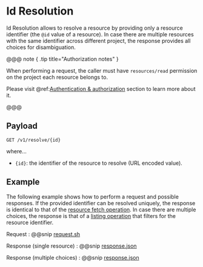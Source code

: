 # Id Resolution

Id Resolution allows to resolve a resource by providing only a resource identifier (the `@id` value of a resource). In
case there are multiple resources with
the same identifier across different project, the response provides all choices for disambiguation.

@@@ note { .tip title="Authorization notes" }

When performing a request, the caller must have `resources/read` permission on the project each resource belongs to.

Please visit @ref:[Authentication & authorization](authentication.md) section to learn more about it.

@@@

## Payload

```
GET /v1/resolve/{id}
```

where...

- `{id}`: the identifier of the resource to resolve (URL encoded value).

## Example

The following example shows how to perform a request and possible responses. If the provided identifier can be resolved
uniquely, the response is identical to that of the [resource fetch operation](resources-api.md#fetch). In case there are multiple choices, the
response is that of a [listing operation](resources-api.md#list) that filters for the resource identifier.

Request
:   @@snip [request.sh](assets/id-resolution/request.sh)

Response (single resource)
:   @@snip [response.json](assets/id-resolution/single-resolution-response.json)

Response (multiple choices)
:   @@snip [response.json](assets/id-resolution/multiple-resolution-response.json)


